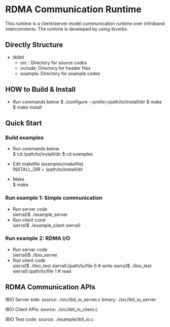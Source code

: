 
RDMA Communication Runtime
==========================

This runtime is a client/server model communication runtime over infiniband interconntects.
The runtime is develeped by using ibverbs.



Directly Structure
------------------
* libibtl  
    * src    : Directory for source codes  
    * include: Directory for header files  
    * example: Directory for example codes  



HOW to Build & Install
------------
* Run commands below
    $ ./configure --prefix=/path/to/install/dir
    $ make 
    $ make install



Quick Start
-------------
### Build examples ###

* Run commands below  
    $ cd /path/to/install/dir
    $ cd examples

* Edit makefile (examples/makefile)  
    INSTALL_DIR = /path/to/install/dir

* Make  
    $ make

### Run example 1: Simple communication ###
* Run server code  
    sierra0$ ./example_server
* Run client cond    
    sierra1$ ./example_client sierra0

### Run example 2: RDMA I/O  ###
* Run server code    
    sierra0$ ./ibio_server
* Run client code  
    sierra1$ ./ibio_test sierra0:/path/to/file 0 # write
    sierra1$ ./ibio_test sierra0:/path/to/file 1 # read
  

RDMA Communication APIs
-----------------------

IBIO Server side:
source: ./src/ibtl_io_server.c
binary: ./src/ibtl_io_server

IBIO Client APIs:
source: ./src/ibtl_io_client.c

IBIO Test code:
source: ./example/ibtl_io.c
